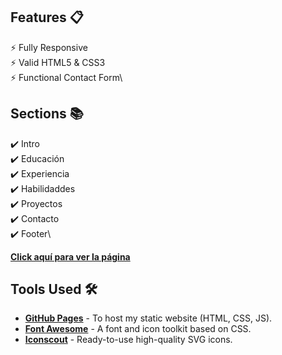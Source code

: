 ## Features 📋

⚡️ Fully Responsive\
⚡️ Valid HTML5 & CSS3\
⚡️ Functional Contact Form\

## Sections 📚

✔️ Intro\
✔️ Educación\
✔️ Experiencia\
✔️ Habilidaddes\
✔️ Proyectos\
✔️ Contacto\
✔️ Footer\

**[Click aquí para ver la página](https://gabrielaizman.netlify.app/)**

## Tools Used 🛠️

- [**GitHub Pages**](https://docs.github.com/en/pages) - To host my static website (HTML, CSS, JS).
- [**Font Awesome**](https://fontawesome.com/) - A font and icon toolkit based on CSS.
- [**Iconscout**](https://iconscout.com/unicons) - Ready-to-use high-quality SVG icons.
